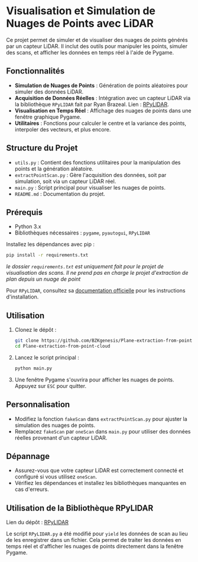 # Visualisation et Simulation de Nuages de Points avec LiDAR

Ce projet permet de simuler et de visualiser des nuages de points générés par un capteur LiDAR. Il inclut des outils pour manipuler les points, simuler des scans, et afficher les données en temps réel à l'aide de Pygame.

## Fonctionnalités

- **Simulation de Nuages de Points** : Génération de points aléatoires pour simuler des données LiDAR.
- **Acquisition de Données Réelles** : Intégration avec un capteur LiDAR via la bibliothèque `RPyLIDAR` fait par Ryan Brazeal. Lien : [RPyLIDAR](https://github.com/ryan-brazeal-ufl/RPyLIDAR).
- **Visualisation en Temps Réel** : Affichage des nuages de points dans une fenêtre graphique Pygame.
- **Utilitaires** : Fonctions pour calculer le centre et la variance des points, interpoler des vecteurs, et plus encore.

## Structure du Projet

- `utils.py` : Contient des fonctions utilitaires pour la manipulation des points et la génération aléatoire.
- `extractPointScan.py` : Gère l'acquisition des données, soit par simulation, soit via un capteur LiDAR réel.
- `main.py` : Script principal pour visualiser les nuages de points.
- `README.md` : Documentation du projet.

## Prérequis

- Python 3.x
- Bibliothèques nécessaires : `pygame`, `pyautogui`, `RPyLIDAR`

Installez les dépendances avec pip :

```bash
pip install -r requirements.txt
```

*le dossier `requirements.txt` est uniquement fait pour le projet de visualisation des scans. Il ne prend pas en charge le projet d'extraction de plan depuis un nuage de point*

Pour `RPyLIDAR`, consultez sa [documentation officielle](https://github.com/ryan-brazeal-ufl/RPyLIDAR/blob/master/README.md) pour les instructions d'installation.

## Utilisation

1. Clonez le dépôt :

   ```bash
   git clone https://github.com/BZKgenesis/Plane-extraction-from-point-cloud.git
   cd Plane-extraction-from-point-cloud
   ```

2. Lancez le script principal :

   ```bash
   python main.py
   ```

3. Une fenêtre Pygame s'ouvrira pour afficher les nuages de points. Appuyez sur `ESC` pour quitter.

## Personnalisation

- Modifiez la fonction `fakeScan` dans `extractPointScan.py` pour ajuster la simulation des nuages de points.
- Remplacez `fakeScan` par `oneScan` dans `main.py` pour utiliser des données réelles provenant d'un capteur LiDAR.

## Dépannage

- Assurez-vous que votre capteur LiDAR est correctement connecté et configuré si vous utilisez `oneScan`.
- Vérifiez les dépendances et installez les bibliothèques manquantes en cas d'erreurs.

## Utilisation de la Bibliothèque RPyLIDAR

Lien du dépôt : [RPyLIDAR](https://github.com/ryan-brazeal-ufl/RPyLIDAR)

Le script `RPyLIDAR.py` a été modifié pour `yield` les données de scan au lieu de les enregistrer dans un fichier. Cela permet de traiter les données en temps réel et d'afficher les nuages de points directement dans la fenêtre Pygame.
